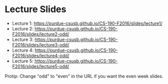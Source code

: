 Lecture Slides
==============

* Lecture 1: https://purdue-csusb.github.io/CS-190-F2016/slides/lecture1/
* Lecture 2: https://purdue-csusb.github.io/CS-190-F2016/slides/lecture2-odd/
* Lecture 3: https://purdue-csusb.github.io/CS-190-F2016/slides/lecture3-odd/
* Lecture 4: https://purdue-csusb.github.io/CS-190-F2016/slides/lecture4-odd/
* Lecture 5: https://purdue-csusb.github.io/CS-190-F2016/slides/lecture5-odd/

Protip: Change "odd" to "even" in the URL if you want the even week slides.
